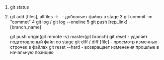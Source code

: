 1. git status
2. git add [files], allfiles -> . - добовляет файлы в stage
   3 git commit -m "commet"
   4 git log / git log --oneline
   5 git push [rep_link] [branch_name]

   git push origin(git remote -v) master(git branch)
   git reset - удаляет подготовленый файл со stage
   git diff / diff [file] - просмотр изменных строчек в файлах
   git reset --hard - возвращает изменения прошлые в начальную позицию
